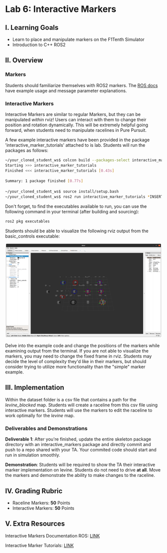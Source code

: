 # Lab 6: Interactive Markers

## I. Learning Goals

- Learn to place and manipulate markers on the F1Tenth Simulator
- Introduction to C++ ROS2

## II. Overview

### Markers
Students should familiarize themselves with ROS2 markers. The 
[ROS docs](https://docs.ros.org/en/humble/Tutorials/Intermediate/RViz/Marker-Display-types/Marker-Display-types.html) 
have example usage and message parameter explanations. 


### Interactive Markers
Interactive Markers are similar to regular Markers, but they can be manipulated *within* rviz! 
Users can interact with them to change their position and rotation dynamically. 
This will be extremely helpful going forward, when students need to manipulate racelines in Pure Pursuit. 


A few example interactive markers have been provided in the package 'interactive_marker_tutorials' 
attached to is lab. Students will run the packages as follows:
```bash
~/your_cloned_student_ws$ colcon build --packages-select interactive_marker_tutorials
Starting >>> interactive_marker_tutorials
Finished <<< interactive_marker_tutorials [0.43s]                     

Summary: 1 package finished [0.77s]

~/your_cloned_student_ws$ source install/setup.bash
~/your_cloned_student_ws$ ros2 run interactive_marker_tutorials *INSERT EXECUTABLE HERE*

```

Don't forget, to find the executables available to run, you can use the following command in your 
terminal (after building and sourcing):
```bash
ros2 pkg executables
```

Students should be able to visualize the following rviz output from the basic_controls executable:

![Basic_Output](img/basic_output.png)

Delve into the example code and change the positions of the markers while examining output from the terminal. If you are not able to visualize the markers, you may need to change the fixed frame in rviz.
Students may decide the level of complexity they'd like in their markers, but should consider trying to 
utilize more functionality than the "simple" marker example.


##  III. Implementation
Within the dataset folder is a csv file that contains a path for the *levine_blocked* map. Students will 
create a raceline from this csv file using interactive markers. Students will use the markers to 
edit the raceline to work optimally for the *levine* map. 


###  Deliverables and Demonstrations

**Deliverable 1**: After you're finished, update the entire skeleton package directory with an interactive_markers package and 
directly commit and push to a repo shared with your TA. Your commited code should start and run in simulation smoothly.

**Demonstration**: Students will be required to show the TA their interactive marker implementation on levine. Students do not need to drive **at all**. Move the markers and demonstrate the ability to make changes to the raceline.


##  IV. Grading Rubric

- Raceline Markers: **50** Points
- Interactive Markers: **50** Points


##  V. Extra Resources

Interactive Markers Documentation ROS: [LINK](http://wiki.ros.org/rviz/Tutorials/Interactive%20Markers%3A%20Getting%20Started)

Interactive Marker Tutorials: [LINK](https://github.com/ros-visualization/visualization_tutorials)